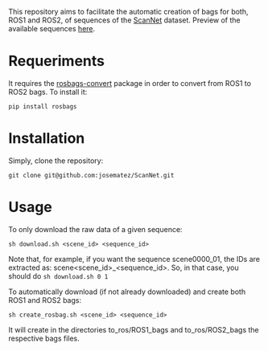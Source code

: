 This repository aims to facilitate the automatic creation of bags for both, ROS1 and ROS2, of sequences of the [ScanNet](http://www.scan-net.org/) dataset. Preview of the available sequences [here](https://kaldir.vc.in.tum.de/scannet_browse/scans/scannet/grouped).

# Requeriments

It requires the [rosbags-convert](https://pypi.org/project/rosbags/) package in order to convert from ROS1 to ROS2 bags. To install it:

```
pip install rosbags
```

# Installation

Simply, clone the repository:

```
git clone git@github.com:josematez/ScanNet.git
```

# Usage

To only download the raw data of a given sequence:

```
sh download.sh <scene_id> <sequence_id>
```
Note that, for example, if you want the sequence scene0000_01, the IDs are extracted as: scene<scene_id>_<sequence_id>. So, in that case, you should do ```sh download.sh 0 1```

To automatically download (if not already downloaded) and create both ROS1 and ROS2 bags:

```
sh create_rosbag.sh <scene_id> <sequence_id>
```

It will create in the directories to_ros/ROS1_bags and to_ros/ROS2_bags the respective bags files.

